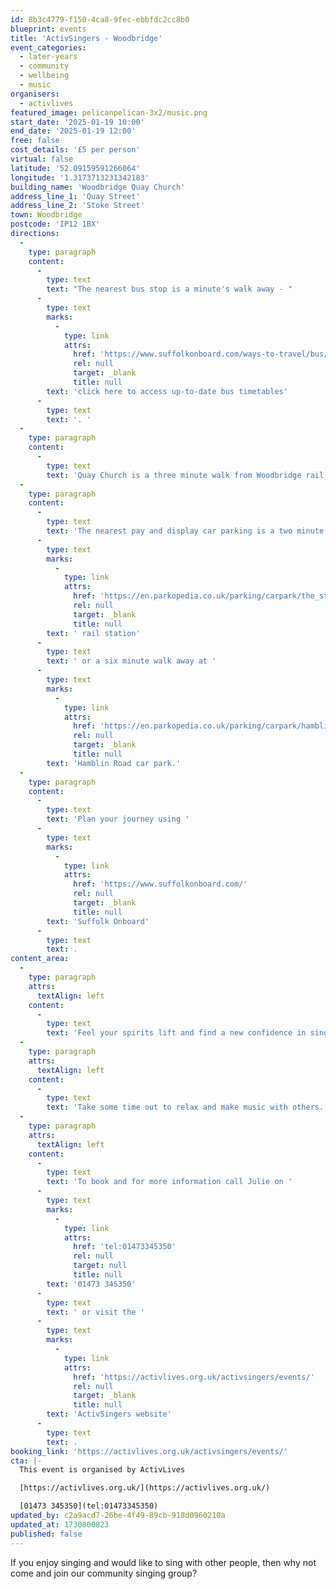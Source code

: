 ```yaml
---
id: 8b3c4779-f150-4ca8-9fec-ebbfdc2cc8b0
blueprint: events
title: 'ActivSingers - Woodbridge'
event_categories:
  - later-years
  - community
  - wellbeing
  - music
organisers:
  - activlives
featured_image: pelicanpelican-3x2/music.png
start_date: '2025-01-19 10:00'
end_date: '2025-01-19 12:00'
free: false
cost_details: '£5 per person'
virtual: false
latitude: '52.09159591266064'
longitude: '1.3173713231342183'
building_name: 'Woodbridge Quay Church'
address_line_1: 'Quay Street'
address_line_2: 'Stoke Street'
town: Woodbridge
postcode: 'IP12 1BX'
directions:
  -
    type: paragraph
    content:
      -
        type: text
        text: "The nearest bus stop is a minute's walk away - "
      -
        type: text
        marks:
          -
            type: link
            attrs:
              href: 'https://www.suffolkonboard.com/ways-to-travel/bus/'
              rel: null
              target: _blank
              title: null
        text: 'click here to access up-to-date bus timetables'
      -
        type: text
        text: '. '
  -
    type: paragraph
    content:
      -
        type: text
        text: 'Quay Church is a three minute walk from Woodbridge rail station. '
  -
    type: paragraph
    content:
      -
        type: text
        text: 'The nearest pay and display car parking is a two minute walk from Quay Church at the'
      -
        type: text
        marks:
          -
            type: link
            attrs:
              href: 'https://en.parkopedia.co.uk/parking/carpark/the_station/ip12/woodbridge/?arriving=202404081500&leaving=202404081700'
              rel: null
              target: _blank
              title: null
        text: ' rail station'
      -
        type: text
        text: ' or a six minute walk away at '
      -
        type: text
        marks:
          -
            type: link
            attrs:
              href: 'https://en.parkopedia.co.uk/parking/carpark/hamblin_road_1/ip12/woodbridge/?arriving=202404081500&leaving=202404081700'
              rel: null
              target: _blank
              title: null
        text: 'Hamblin Road car park.'
  -
    type: paragraph
    content:
      -
        type: text
        text: 'Plan your journey using '
      -
        type: text
        marks:
          -
            type: link
            attrs:
              href: 'https://www.suffolkonboard.com/'
              rel: null
              target: _blank
              title: null
        text: 'Suffolk Onboard'
      -
        type: text
        text: .
content_area:
  -
    type: paragraph
    attrs:
      textAlign: left
    content:
      -
        type: text
        text: 'Feel your spirits lift and find a new confidence in singing! Learn some new songs – Learn harmonies to songs you know Improve your breathing, your circulation AND have some fun! '
  -
    type: paragraph
    attrs:
      textAlign: left
    content:
      -
        type: text
        text: 'Take some time out to relax and make music with others.'
  -
    type: paragraph
    attrs:
      textAlign: left
    content:
      -
        type: text
        text: 'To book and for more information call Julie on '
      -
        type: text
        marks:
          -
            type: link
            attrs:
              href: 'tel:01473345350'
              rel: null
              target: null
              title: null
        text: '01473 345350'
      -
        type: text
        text: ' or visit the '
      -
        type: text
        marks:
          -
            type: link
            attrs:
              href: 'https://activlives.org.uk/activsingers/events/'
              rel: null
              target: _blank
              title: null
        text: 'ActivSingers website'
      -
        type: text
        text: .
booking_link: 'https://activlives.org.uk/activsingers/events/'
cta: |-
  This event is organised by ActivLives

  [https://activlives.org.uk/](https://activlives.org.uk/)

  [01473 345350](tel:01473345350)
updated_by: c2a9acd7-26be-4f49-89cb-918d0960210a
updated_at: 1730800823
published: false
---
```

If you enjoy singing and would like to sing with other people, then why not come and join our community singing group?